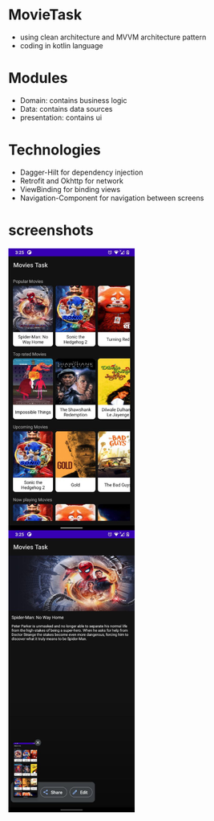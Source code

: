 # MovieTask

- using clean architecture and MVVM architecture pattern
- coding in kotlin language

# Modules
- Domain: contains business logic
- Data: contains data sources
- presentation: contains ui

# Technologies
- Dagger-Hilt for dependency injection
- Retrofit and Okhttp for network
- ViewBinding for binding views
- Navigation-Component for navigation between screens

# screenshots
<img src="/screenshots/all_movies.jpg" align="center" width="50%"/>
<img src="/screenshots/movie_details.jpg" align="center" width="50%"/>
